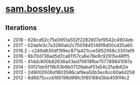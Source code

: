 # [sam.bossley.us](https://sam.bossley.us)

## Iterations

* 2018 - 628cd62c75e0951a502f2282807ef9542c4904eb
* 2017 - 02dafe3c7a3280ab2c7505845146f9d00cd35a60
* 2016.2 - c249d830df199ec871a421cce5852958c3301af9
* 2016 - 6b70d736ad5d7ca81157ca6e78e9c92915e48ff5
* 2015 - 41ddc800b82636a03ed70619fbe757789841097a
* 2014 - 50f21de5f19b53b9b07126abaf51a54c2fadb62e
* 2013 - 249000506d1803586caf9ea50b3ec6cc60a6d258
* 2012 - 8d6675cccb165198d98fc5f85168d3bb4091f4c2

